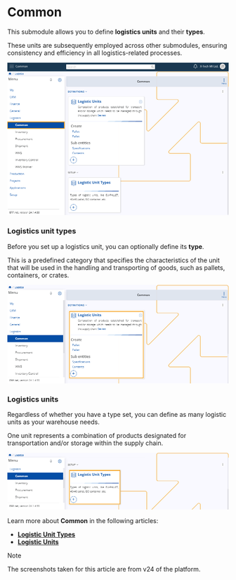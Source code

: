 # Common 

This submodule allows you to define **logistics units** and their **types**.

These units are subsequently employed across other submodules, ensuring consistency and efficiency in all logistics-related processes.

![picture](pictures/Common_view_14_03.png)

### Logistics unit types

Before you set up a logistics unit, you can optionally define its **type**. 

This is a predefined category that specifies the characteristics of the unit that will be used in the handling and transporting of goods, such as pallets, containers, or crates. 

![picture](pictures/Common_Logistics_Units_14_03.png)

### Logistics units

Regardless of whether you have a type set, you can define as many logistic units as your warehouse needs. 

One unit represents a combination of products designated for transportation and/or storage within the supply chain. 

![picture](pictures/Common_Logistics_Unit_Types_14_03.png)

Learn more about **Common** in the following articles:

*	**[Logistic Unit Types](https://docs.erp.net/tech/modules/logistics/common/logistic-unit-types.html)**
*	**[Logistic Units](https://docs.erp.net/tech/modules/logistics/common/logistic-units.html)**

> [!NOTE]
> 
> The screenshots taken for this article are from v24 of the platform.
